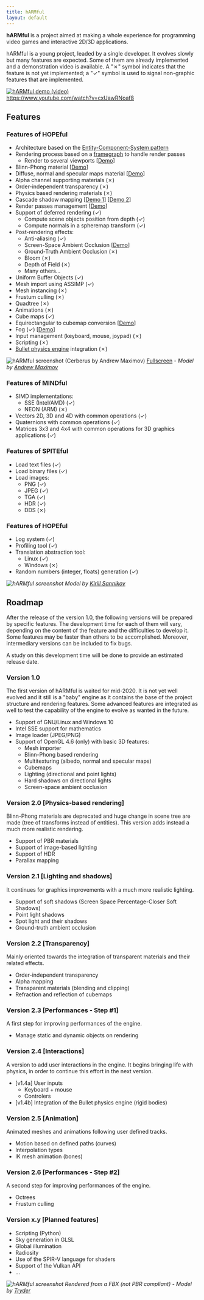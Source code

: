 ```yaml
---
title: hARMful
layout: default
---
```


**hARMful** is a project aimed at making a whole experience for programming video games and interactive 2D/3D applications.

hARMful is a young project, leaded by a single developer. It evolves slowly but many features are expected.
Some of them are already implemented and a demonstration video is available. A "✗" symbol indicates that the feature is not yet implemented; a "✓" symbol is used to signal non-graphic features that are implemented.

<a href="https://www.youtube.com/watch?v=cxUawRNoaf8" target="_blank" title="hARMful demo (video)">![hARMful demo (video)](./assets/images/trailer.png)</a>
<br/>
<a href="https://www.youtube.com/watch?v=cxUawRNoaf8" target="_blank" title="hARMful demo (video)">https://www.youtube.com/watch?v=cxUawRNoaf8</a>

## Features
### Features of HOPEful
- Architecture based on the [Entity-Component-System pattern](https://en.wikipedia.org/wiki/Entity_component_system)
- Rendering process based on a [framegraph](https://www.ea.com/frostbite/news/framegraph-extensible-rendering-architecture-in-frostbite) to handle render passes
    - Render to several viewports [[Demo](https://www.youtube.com/watch?v=ElPDwyt3TtE)]
- Blinn-Phong material [[Demo](https://www.youtube.com/watch?v=WdcBg3hA-xQ)]
- Diffuse, normal and specular maps material [[Demo](https://www.youtube.com/watch?v=KRRrB-G3OOY)]
- Alpha channel supporting materials (✗)
- Order-independent transparency (✗)
- Physics based rendering materials (✗)
- Cascade shadow mapping [[Demo 1](https://www.youtube.com/watch?v=8Q3Ci3c_1Pg)] [[Demo 2](https://www.youtube.com/watch?v=BIaklMRR1RQ)]
- Render passes management [[Demo](https://www.youtube.com/watch?v=_oQXAGGpcu8)]
- Support of deferred rendering (✓)
    - Compute scene objects position from depth (✓)
    - Compute normals in a spheremap transform (✓)
- Post-rendering effects:
    - Anti-aliasing (✓)
    - Screen-Space Ambient Occlusion [[Demo](https://www.youtube.com/watch?v=-YB91aXd1RY)]
    - Ground-Truth Ambient Occlusion (✗)
    - Bloom (✗)
    - Depth of Field (✗)
    - Many others...
- Uniform Buffer Objects (✓)
- Mesh import using ASSIMP (✓)
- Mesh instancing (✗)
- Frustum culling (✗)
- Quadtree (✗)
- Animations (✗)
- Cube maps (✓)
- Equirectangular to cubemap conversion [[Demo](https://www.youtube.com/watch?v=GDw-JpYGAx8)]
- Fog (✓) [[Demo](https://www.youtube.com/watch?v=2GihYR76Jzw)]
- Input management (keyboard, mouse, joypad) (✗)
- Scripting (✗)
- [Bullet physics engine](https://github.com/bulletphysics/bullet3) integration (✗)

![hARMful screenshot (Cerberus by Andrew Maximov)](./assets/images/hARMful.jpg)
[Fullscreen](./assets/images/hARMful_big.jpg) - _Model by [Andrew Maximov](https://artisaverb.info/Cerberus.html)_

### Features of MINDful
- SIMD implementations:
    - SSE (Intel/AMD) (✓)
    - NEON (ARM) (✗)
- Vectors 2D, 3D and 4D with common operations (✓)
- Quaternions with common operations (✓)
- Matrices 3x3 and 4x4 with common operations for 3D graphics applications (✓)

### Features of SPITEful
- Load text files (✓)
- Load binary files (✓)
- Load images:
    - PNG (✓)
    - JPEG (✓)
    - TGA (✓)
	- HDR (✓)
    - DDS (✗)

### Features of HOPEful
- Log system (✓)
- Profiling tool (✓)
- Translation abstraction tool:
    - Linux (✓)
    - Windows (✗)
- Random numbers (integer, floats) generation (✓)

_![hARMful screenshot](./assets/images/renders/pbr/chandelier.jpg)
Model by [Kirill Sannikov](https://3dmodelhaven.com/model/?m=Chandelier_01)_

## Roadmap
After the release of the version 1.0, the following versions will be prepared by specific features.
The development time for each of them will vary, depending on the content of the feature and the difficulties to develop it. Some features may be faster than others to be accomplished. Moreover, intermediary versions can be included to fix bugs.

A study on this development time will be done to provide an estimated release date.

### Version 1.0
The first version of hARMful is waited for mid-2020. It is not yet well evolved and it still is a "baby" engine as it contains the base of the project structure and rendering features. Some advanced features are integrated as well to test the capability of the engine to evolve as wanted in the future.
* Support of GNU/Linux and Windows 10
* Intel SSE support for mathematics
* Image loader (JPEG/PNG)
* Support of OpenGL 4.6 (only) with basic 3D features:
    - Mesh importer
    - Blinn-Phong based rendering
    - Multitexturing (albedo, normal and specular maps)
    - Cubemaps
    - Lighting (directional and point lights)
    - Hard shadows on directional lights
    - Screen-space ambient occlusion

### Version 2.0 [Physics-based rendering]
Blinn-Phong materials are deprecated and huge change in scene tree are made (tree of transforms instead of entities).
This version adds instead a much more realistic rendering.
* Support of PBR materials
* Support of image-based lighting
* Support of HDR
* Parallax mapping

### Version 2.1 [Lighting and shadows]
It continues for graphics improvements with a much more realistic lighting.
* Support of soft shadows (Screen Space Percentage-Closer Soft Shadows)
* Point light shadows
* Spot light and their shadows
* Ground-truth ambient occlusion

### Version 2.2 [Transparency]
Mainly oriented towards the integration of transparent materials and their related effects.
* Order-independent transparency
* Alpha mapping
* Transparent materials (blending and clipping)
* Refraction and reflection of cubemaps

### Version 2.3 [Performances - Step #1]
A first step for improving performances of the engine.
* Manage static and dynamic objects on rendering

### Version 2.4 [Interactions]
A version to add user interactions in the engine. It begins bringing life with physics, in order to continue this effort in the next version.
* [v1.4a] User inputs
    * Keyboard + mouse
    * Controlers
* [v1.4b] Integration of the Bullet physics engine (rigid bodies)

### Version 2.5 [Animation]
Animated meshes and animations following user defined tracks.
* Motion based on defined paths (curves)
* Interpolation types
* IK mesh animation (bones)

### Version 2.6 [Performances - Step #2]
A second step for improving performances of the engine.
* Octrees
* Frustum culling

### Version x.y [Planned features]
* Scripting (Python)
* Sky generation in GLSL
* Global illumination
* Radiosity
* Use of the SPIR-V language for shaders
* Support of the Vulkan API
* ...

_![hARMful screenshot](./assets/images/renders/pbr/mustang.jpg)
Rendered from a FBX (not PBR compliant) - Model by [Tryder](https://www.blendswap.com/blend/16609)_
